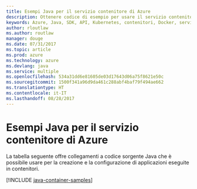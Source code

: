 ```yaml
---
title: Esempi Java per il servizio contenitore di Azure
description: Ottenere codice di esempio per usare il servizio contenitore di Azure dalle app Java.
keywords: Azure, Java, SDK, API, Kubernetes, contenitori, Docker, servizio contenitore di Azure, registro, immagini
author: rloutlaw
ms.author: routlaw
manager: douge
ms.date: 07/31/2017
ms.topic: article
ms.prod: azure
ms.technology: azure
ms.devlang: java
ms.service: multiple
ms.openlocfilehash: 534a31dd6e81605de03d17643d06a75f8621e50c
ms.sourcegitcommit: 1500f341a96d9da461c288abf4baf79f494ae662
ms.translationtype: HT
ms.contentlocale: it-IT
ms.lasthandoff: 08/28/2017
---
```

# <a name="java-samples-for-azure-container-service"></a>Esempi Java per il servizio contenitore di Azure

La tabella seguente offre collegamenti a codice sorgente Java che è possibile usare per la creazione e la configurazione di applicazioni eseguite in contenitori.

[!INCLUDE [java-container-samples](includes/java-container-samples.md)]